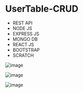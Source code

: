 # UserTable-CRUD

- REST API 
- NODE JS
- EXPRESS JS
- MONGO DB
- REACT JS
- BOOTSTRAP
- SCRATCH


![image](https://user-images.githubusercontent.com/61225988/211873595-5def01c8-5868-4fcb-88ff-849444eedead.png)


![image](https://user-images.githubusercontent.com/61225988/211874061-afe6502f-2e06-4612-8a71-9cd931539bd2.png)


![image](https://user-images.githubusercontent.com/61225988/211874166-772fbe69-2acf-450b-9a4e-092a804b6ff8.png)


